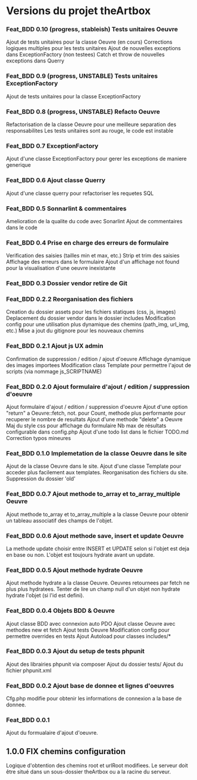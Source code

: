 # Versions du projet theArtbox

### Feat_BDD 0.10 (progress, stableish) Tests unitaires Oeuvre

Ajout de tests unitaires pour la classe Oeuvre (en cours)
Corrections logiques multiples pour les tests unitaires
Ajout de nouvelles exceptions dans ExceptionFactory (non testees)
Catch et throw de nouvelles exceptions dans Querry

### Feat_BDD 0.9 (progress, UNSTABLE) Tests unitaires ExceptionFactory

Ajout de tests unitaires pour la classe ExceptionFactory

### Feat_BDD 0.8 (progress, UNSTABLE) Refacto Oeuvre

Refactorisation de la classe Oeuvre pour une meilleure separation des responsabilites
Les tests unitaires sont au rouge, le code est instable

### Feat_BDD 0.7 ExceptionFactory

Ajout d'une classe ExceptionFactory pour gerer les exceptions de maniere generique

### Feat_BDD 0.6 Ajout classe Querry

Ajout d'une classe querry pour refactoriser les requetes SQL

### Feat_BDD 0.5 Sonnarlint & commentaires

Amelioration de la qualite du code avec Sonarlint
Ajout de commentaires dans le code

### Feat_BDD 0.4 Prise en charge des erreurs de formulaire

Verification des saisies (tailles min et max, etc.)
Strip et trim des saisies
Affichage des erreurs dans le formulaire
Ajout d'un affichage not found pour la visualisation d'une oeuvre inexistante

### Feat_BDD 0.3 Dossier vendor retire de Git

### Feat_BDD 0.2.2 Reorganisation des fichiers

Creation du dossier assets pour les fichiers statiques (css, js, images)
Deplacement du dossier vendor dans le dossier includes
Modification config pour une utilisation plus dynamique des chemins (path_img, url_img, etc.)
Mise a jout du gitignore pour les nouveaux chemins

### Feat_BDD 0.2.1 Ajout js UX admin

Confirmation de suppression / edition / ajout d'oeuvre
Affichage dynamique des images importees
Modification class Template pour permettre l'ajout de scripts (via nommage js_SCRIPTNAME)

### Feat_BDD 0.2.0 Ajout formulaire d'ajout / edition / suppression d'oeuvre

Ajout formulaire d'ajout / edition / suppression d'oeuvre
Ajout d'une option "return" a Oeuvre::fetch, not. pour Count, methode plus performante pour recuperer le nombre de resultats
Ajout d'une methode "delete" a Oeuvre
Maj du style css pour affichage du formulaire
Nb max de résultats configurable dans config.php
Ajout d'une todo list dans le fichier TODO.md
Correction typos mineures

### Feat_BDD 0.1.0 Implemetation de la classe Oeuvre dans le site

Ajout de la classe Oeuvre dans le site.
Ajout d'une classe Template pour acceder plus facilement aux templates.
Reorganisation des fichiers du site.
Suppression du dossier 'old'

### Feat_BDD 0.0.7 Ajout methode to_array et to_array_multiple Oeuvre

Ajout methode to_array et to_array_multiple a la classe Oeuvre pour obtenir un tableau associatif des champs de l'objet.

### Feat_BDD 0.0.6 Ajout methode save, insert et update Oeuvre

La methode update choisir entre INSERT et UPDATE selon si l'objet est deja en base ou non.
L'objet est toujours hydrate avant un update.

### Feat_BDD 0.0.5 Ajout methode hydrate Oeuvre

Ajout methode hydrate a la classe Oeuvre.
Oeuvres retournees par fetch ne plus plus hydratees.
Tenter de lire un champ null d'un objet non hydrate hydrate l'objet (si l'id est defini).

### Feat_BDD 0.0.4 Objets BDD & Oeuvre

Ajout classe BDD avec connexion auto PDO
Ajout classe Oeuvre avec methodes new et fetch
Ajout tests Oeuvre
Modification config pour permettre overrides en tests
Ajout Autoload pour classes includes/*

### Feat_BDD 0.0.3 Ajout du setup de tests phpunit

Ajout des librairies phpunit via composer
Ajout du dossier tests/
Ajout du fichier phpunit.xml

### Feat_BDD 0.0.2 Ajout base de donnee et lignes d'oeuvres

Cfg.php modifie pour obtenir les informations de connexion a la base de donnee.

### Feat_BDD 0.0.1

Ajout du formualaire d'ajout d'oeuvre.

## 1.0.0 FIX chemins configuration

Logique d'obtention des chemins root et urlRoot modifiees. Le serveur doit être situé dans un sous-dossier theArtbox ou a la racine du serveur.